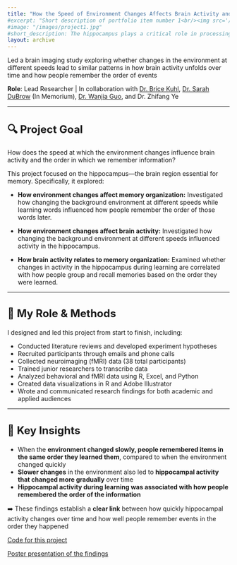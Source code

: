 ```yaml
---
title: "How the Speed of Environment Changes Affects Brain Activity and Memory Organization"
#excerpt: "Short description of portfolio item number 1<br/><img src='/images/500x300.png'>"
#image: "/images/project1.jpg"
#short_description: The hippocampus plays a critical role in processing contextual information. Additionally, context powerfully shapes how our memories are organized. In this study, we establish a link between context representations in the hippocampus and memory organization.   
layout: archive
---
```



Led a brain imaging study exploring whether changes in the environment at different speeds lead to similar patterns in how brain activity unfolds over time and how people remember the order of events

<strong>Role</strong>: Lead Researcher | In collaboration with [Dr. Brice Kuhl](https://kuhllab.com/), [Dr. Sarah DuBrow](https://www.dubrowlab.org/) (In Memorium), [Dr. Wanjia Guo](https://wanjiag.github.io/), and Dr. Zhifang Ye

---

<h2 style="font-size:24px;">🔍 Project Goal</h2> 

How does the speed at which the environment changes influence brain activity and the order in which we remember information?

This project focused on the hippocampus—the brain region essential for memory. Specifically, it explored:

* **How environment changes affect memory organization:** Investigated how changing the background environment at different speeds while learning words influenced how people remember the order of those words later.

* **How environment changes affect brain activity:** Investigated how changing the background environment at different speeds influenced activity in the hippocampus.

* **How brain activity relates to memory organization:** Examined whether changes in activity in the hippocampus during learning are correlated with how people group and recall memories based on the order they were learned.


---
<h2 style="font-size:24px;">🧪 My Role & Methods </h2> 
I designed and led this project from start to finish, including:

- Conducted literature reviews and developed experiment hypotheses
- Recruited participants through emails and phone calls
- Collected neuroimaging (fMRI) data (38 total participants)
- Trained junior researchers to transcribe data 
- Analyzed behavioral and fMRI data using R, Excel, and Python
- Created data visualizations in R and Adobe Illustrator 
- Wrote and communicated research findings for both academic and applied audiences

---

<h2 style="font-size:24px;">🧠 Key Insights </h2> 

* When the **environment changed slowly, people remembered items in the same order they learned them**, compared to when the environment changed quickly
* **Slower changes** in the environment also led to **hippocampal activity that changed more gradually** over time 
* **Hippocampal activity during learning was associated with how people remembered the order of the information**

➡️ These findings establish a **clear link** between how quickly hippocampal activity changes over time and how well people remember events in the order they happened


<div class="buttons">
  <!-- GitHub Button -->
  <a href="https://github.com/lindsay-rait/paper-context-autocorr" class="btn btn-github" target="_blank">Code for this project</a>
  
  
  <!-- Publication Button -->
  <a href="https://kuhllab.com/wp-content/uploads/2025/04/Rait_CNS_poster_2025_PRINTING.pdf" class="btn btn-publication" target="_blank">Poster presentation of the findings</a>
</div>
